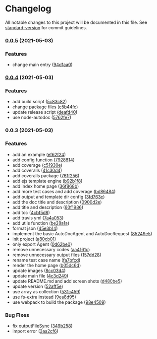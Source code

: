 # Changelog

All notable changes to this project will be documented in this file. See [standard-version](https://github.com/conventional-changelog/standard-version) for commit guidelines.

### [0.0.5](https://github.com/Haixiang6123/node-autodoc/compare/v0.0.4...v0.0.5) (2021-05-03)


### Features

* change main entry ([94d1aa0](https://github.com/Haixiang6123/node-autodoc/commit/94d1aa098e42377ee799bbb2928fef8ec3268408))

### [0.0.4](https://github.com/Haixiang6123/node-autodoc/compare/v0.0.3...v0.0.4) (2021-05-03)


### Features

* add build script ([5c83c82](https://github.com/Haixiang6123/node-autodoc/commit/5c83c824e3b7f10ba06853ed63feed2d8ac98281))
* change package files ([c5b44fc](https://github.com/Haixiang6123/node-autodoc/commit/c5b44fca532f5a230f26eaa6e4c2f0c0be9d5616))
* update release script ([deafd40](https://github.com/Haixiang6123/node-autodoc/commit/deafd40ea06dd293129f89fd932d5dc9d56919fe))
* use node-autodoc ([5762fe7](https://github.com/Haixiang6123/node-autodoc/commit/5762fe78d6de5ffb6229d8a40577d0f00984f0b3))

### 0.0.3 (2021-05-03)


### Features

* add an example ([ef62f24](https://github.com/Haixiang6123/node-autodoc/commit/ef62f24a1674676ed205327b30af3b0dc270e2b7))
* add config function ([7928814](https://github.com/Haixiang6123/node-autodoc/commit/79288143af314b8ad4df5c0f1941577eaa88d7d2))
* add coverage ([c51930e](https://github.com/Haixiang6123/node-autodoc/commit/c51930e48f61cbab44ffb30b809301f3624ae627))
* add coveralls ([41c30d4](https://github.com/Haixiang6123/node-autodoc/commit/41c30d449f4d2415470ea2bcff0a2c7aa4b412c9))
* add coveralls package ([761f256](https://github.com/Haixiang6123/node-autodoc/commit/761f25676c193c7c5e55f1e91b5e6f2f8087ce1b))
* add ejs template engine ([b92b1f8](https://github.com/Haixiang6123/node-autodoc/commit/b92b1f841945089cef723a926fb428d32625b854))
* add index home page ([36f868b](https://github.com/Haixiang6123/node-autodoc/commit/36f868bf8458f17c0ecd27cfa3fd854b1804f401))
* add more test cases and add coverage ([bd86484](https://github.com/Haixiang6123/node-autodoc/commit/bd864841b131cdc8a8c2ef90d1f749deefd9b3aa))
* add output and template dir config ([3fd763c](https://github.com/Haixiang6123/node-autodoc/commit/3fd763c1442c220f4fbfe3160bd31498e0795e65))
* add the doc title and description ([0900d2e](https://github.com/Haixiang6123/node-autodoc/commit/0900d2ebe0b46baad394dd06a0885034e2d5dfe4))
* add title and description ([60f1986](https://github.com/Haixiang6123/node-autodoc/commit/60f198651cca29bef4cf50d2bdbe2ffa56f64614))
* add toc ([4cbf5d8](https://github.com/Haixiang6123/node-autodoc/commit/4cbf5d87855e2003236bcf84c756b4d85f9845db))
* add travis yml ([7a4a053](https://github.com/Haixiang6123/node-autodoc/commit/7a4a053ca3080f54a79ca5ebe98fc5c84e21188d))
* add utils function ([be28a1a](https://github.com/Haixiang6123/node-autodoc/commit/be28a1a6dc16798d0840a5c34df25bb48a273469))
* format json ([45e3b14](https://github.com/Haixiang6123/node-autodoc/commit/45e3b14e643d27d3367b0729422fc97fa2d9a7b0))
* implement the basic AutoDocAgent and AutoDocRequest ([85249e5](https://github.com/Haixiang6123/node-autodoc/commit/85249e5907ee4206f91caf408912d657601be418))
* init project ([a80cb01](https://github.com/Haixiang6123/node-autodoc/commit/a80cb01022e0422d88c5f2ba3ae75d57150698fa))
* only export Agent ([0d62be0](https://github.com/Haixiang6123/node-autodoc/commit/0d62be00e06683d135ff8274c65c1fbb9a61ceea))
* remove unnecessary codes ([aa4161c](https://github.com/Haixiang6123/node-autodoc/commit/aa4161c25579cc72b7595a978e5ffcf67a52f66d))
* remove unnecessary output files ([157dd28](https://github.com/Haixiang6123/node-autodoc/commit/157dd286ac56e301b6487ace771775ffd9abcd7f))
* rename test case name ([fa7bfcd](https://github.com/Haixiang6123/node-autodoc/commit/fa7bfcdc05a705b7249197acb67339b0326d91f8))
* render the home page ([b05dc6d](https://github.com/Haixiang6123/node-autodoc/commit/b05dc6d58a30e3308ad07e893845af4ab91953be))
* update images ([8cc03d4](https://github.com/Haixiang6123/node-autodoc/commit/8cc03d451f9a0c939cb4e40387a250d764ab8157))
* update main file ([4c3d249](https://github.com/Haixiang6123/node-autodoc/commit/4c3d2496d90527b1e26e556758093840a26a1a2b))
* update README.md and add screen shots ([d480be5](https://github.com/Haixiang6123/node-autodoc/commit/d480be5d2b8309a70ae1a9392aa64034263ebe24))
* update version ([52aff5e](https://github.com/Haixiang6123/node-autodoc/commit/52aff5e4f3a1d16d45f31e1389f74eb2feec2de9))
* use array as collection ([531c459](https://github.com/Haixiang6123/node-autodoc/commit/531c459072f88d32b6649f8c40844be694d0521c))
* use fs-extra instead ([9ea8d95](https://github.com/Haixiang6123/node-autodoc/commit/9ea8d951182432c5a6f302b25a1cb869a656fe8b))
* use webpack to build the package ([98e4509](https://github.com/Haixiang6123/node-autodoc/commit/98e4509cdfc98653bb1ffbf1ce060434126e55c1))


### Bug Fixes

* fix outputFileSync ([349b258](https://github.com/Haixiang6123/node-autodoc/commit/349b25857079bcecf0fe839f4fe149f2086b2ce5))
* import error ([3aa2cf6](https://github.com/Haixiang6123/node-autodoc/commit/3aa2cf6b2f9d85c0362392a2a8ad61bef34ad6ec))
